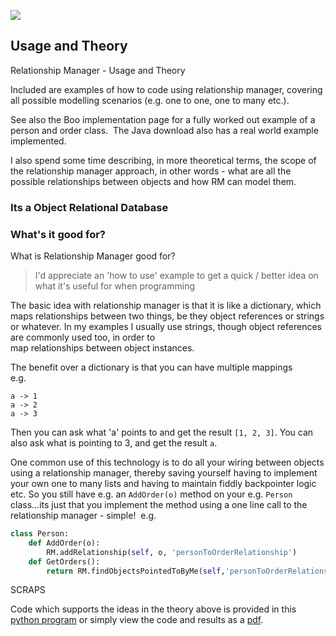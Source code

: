 
![](http://www.andypatterns.com/files/62371233035718bgDSC1367.jpg)



## Usage and Theory

Relationship Manager - Usage and Theory


Included are examples of how to code using relationship manager, covering all possible modelling scenarios (e.g. one to one, one to many etc.).  

See also the Boo implementation page for a fully worked out example of a person and order class.  The Java download also has a real world example implemented.

I also spend some time describing, in more theoretical terms, the scope of the relationship manager approach, in other words - what are all the possible relationships between objects and how RM can model them.

### Its a Object Relational Database



### What's it good for?

What is Relationship Manager good for?

> I'd appreciate an 'how to use' example to get a quick / better idea on what it's useful for when programming  
  
The basic idea with relationship manager is that it is like a dictionary, which maps relationships between two things, be they object references or strings or whatever. In my examples I usually use strings, though object references are commonly used too, in order to  
map relationships between object instances.

The benefit over a dictionary is that you can have multiple mappings  
e.g.
```
a -> 1  
a -> 2  
a -> 3
```

Then you can ask what 'a' points to and get the result `[1, 2, 3]`.
You can also ask what is pointing to 3, and get the result `a`.
  
One common use of this technology is to do all your wiring between objects using a relationship manager, thereby saving yourself having to implement your own one to many lists and having to maintain fiddly backpointer logic etc. So you still have e.g. an `AddOrder(o)` method on your e.g. `Person` class...its just that you implement the method using a one line call to the relationship manager - simple!  e.g.

```python
class Person:  
    def AddOrder(o):  
        RM.addRelationship(self, o, 'personToOrderRelationship')  
    def GetOrders():  
        return RM.findObjectsPointedToByMe(self,'personToOrderRelationship') 
```



SCRAPS

Code which supports the ideas in the theory above is provided in this [python program](http://www.atug.com/downloads/pythonRmProof.zip) or simply view the code and results as a [pdf](http://www.atug.com/downloads/pythonRmProof.pdf).


